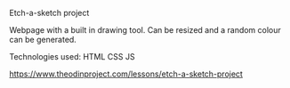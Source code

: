 Etch-a-sketch project

Webpage with a built in drawing tool. Can be resized and a random colour can be generated.

Technologies used:
HTML
CSS
JS

https://www.theodinproject.com/lessons/etch-a-sketch-project
